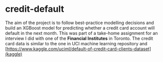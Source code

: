 # credit-default

The aim of the project is to follow best-practice modelling decisions and build an XGBoost model for predicting whether a credit card account will default in the next month. This was part of a take-home assignment for an interview I did with one of the __Financial Institutes__ in Toronto. The credit card data is similar to the one in UCI machine learning repository and [https://www.kaggle.com/uciml/default-of-credit-card-clients-dataset](kaggle)
